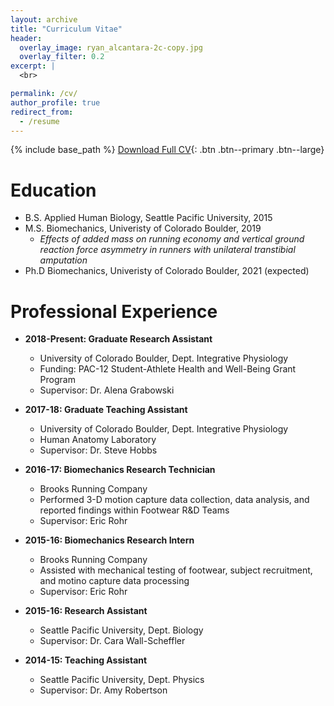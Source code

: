 ```yaml
---
layout: archive
title: "Curriculum Vitae"
header:
  overlay_image: ryan_alcantara-2c-copy.jpg
  overlay_filter: 0.2
excerpt: |
  <br>

permalink: /cv/
author_profile: true
redirect_from:
  - /resume
---
```


{% include base_path %}
[Download Full CV](http://alcantarar.github.io/files/Alcantara_CV_2019_04.pdf){: .btn .btn--primary .btn--large}

Education
======
* B.S. Applied Human Biology, Seattle Pacific University, 2015
* M.S. Biomechanics, Univeristy of Colorado Boulder, 2019
  * *Effects of added mass on running economy and vertical ground reaction force asymmetry in runners with unilateral transtibial amputation*
* Ph.D Biomechanics, Univeristy of Colorado Boulder, 2021 (expected)

Professional Experience
======
* **2018-Present: Graduate Research Assistant**
  * University of Colorado Boulder, Dept. Integrative Physiology
  * Funding: PAC-12 Student-Athlete Health and Well-Being Grant Program
  * Supervisor: Dr. Alena Grabowski

* **2017-18: Graduate Teaching Assistant**
  * University of Colorado Boulder, Dept. Integrative Physiology
  * Human Anatomy Laboratory
  * Supervisor: Dr. Steve Hobbs

* **2016-17: Biomechanics Research Technician**
  * Brooks Running Company
  * Performed 3-D motion capture data collection, data analysis, and reported findings within Footwear R&D Teams
  * Supervisor: Eric Rohr
 
* **2015-16: Biomechanics Research Intern**
  * Brooks Running Company
  * Assisted with mechanical testing of footwear, subject recruitment, and motino capture data processing
  * Supervisor: Eric Rohr
  
* **2015-16: Research Assistant**
  * Seattle Pacific University, Dept. Biology
  * Supervisor: Dr. Cara Wall-Scheffler
  
* **2014-15: Teaching Assistant**
  * Seattle Pacific University, Dept. Physics
  * Supervisor: Dr. Amy Robertson 
<!---
Honors & Awards
======

<!---
Publications
======
<!--- code below will go though _publications folder and list every paper --->
<!---
  <ul>{% for post in site.publications %}
    {% include archive-single-cv.html %}
  {% endfor %}</ul>
--->
<!---
Talks
======
  <ul>{% for post in site.talks %}
    {% include archive-single-talk-cv.html %}
  {% endfor %}</ul>
<!---
Teaching
======
  <ul>{% for post in site.teaching %}
    {% include archive-single-cv.html %}
  {% endfor %}</ul>
<!---
Service and leadership
======
* Currently signed in to 43 different slack teams
